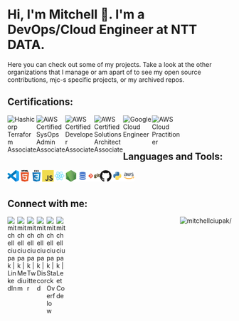 
# Hi, I'm Mitchell 👋. I'm a DevOps/Cloud Engineer at NTT DATA.
Here you can check out some of my projects. Take a look at the other organizations that I manage or am apart of to see my open source contributions, mjc-s specific projects, or my archived repos.

## Certifications:
<img align="left" alt="Hashicorp Terraform Associate" width="65px" src="https://images.credly.com/size/220x220/images/99289602-861e-4929-8277-773e63a2fa6f/image.png" />
<img align="left" alt="AWS Certified SysOps Admin Associate" width="65px" src="https://images.credly.com/size/680x680/images/f0d3fbb9-bfa7-4017-9989-7bde8eaf42b1/image.png" />
<img align="left" alt="AWS Certified Developer Associate" width="65px" src="https://images.credly.com/size/220x220/images/b9feab85-1a43-4f6c-99a5-631b88d5461b/image.png" />
<img align="left" alt="AWS Certified Solutions Architect Associate" width="65px" src="https://images.credly.com/size/220x220/images/0e284c3f-5164-4b21-8660-0d84737941bc/image.png" />
<img align="left" alt="Google Cloud Engineer" width="65px" src="https://miro.medium.com/max/324/1*T59fnCvp71WqNeuytWGorA.png" />
<img align="left" alt="AWS Cloud Practitioner" width="65px" src="https://images.credly.com/size/220x220/images/00634f82-b07f-4bbd-a6bb-53de397fc3a6/image.png" />

<br />
<br />
<br />
<div></div>

## Languages and Tools:
<img align="left" alt="Visual Studio Code" width="26px" src="https://raw.githubusercontent.com/github/explore/80688e429a7d4ef2fca1e82350fe8e3517d3494d/topics/visual-studio-code/visual-studio-code.png" />
<img align="left" alt="HTML5" width="26px" src="https://raw.githubusercontent.com/github/explore/80688e429a7d4ef2fca1e82350fe8e3517d3494d/topics/html/html.png" />
<img align="left" alt="CSS3" width="26px" src="https://raw.githubusercontent.com/github/explore/80688e429a7d4ef2fca1e82350fe8e3517d3494d/topics/css/css.png" />
<img align="left" alt="JavaScript" width="26px" src="https://raw.githubusercontent.com/github/explore/80688e429a7d4ef2fca1e82350fe8e3517d3494d/topics/javascript/javascript.png" />
<img align="left" alt="React" width="26px" src="https://raw.githubusercontent.com/github/explore/80688e429a7d4ef2fca1e82350fe8e3517d3494d/topics/react/react.png" />
<img align="left" alt="Node.js" width="26px" src="https://raw.githubusercontent.com/github/explore/80688e429a7d4ef2fca1e82350fe8e3517d3494d/topics/nodejs/nodejs.png" />
<img align="left" alt="SQL" width="26px" src="https://raw.githubusercontent.com/github/explore/80688e429a7d4ef2fca1e82350fe8e3517d3494d/topics/sql/sql.png" />
<img align="left" alt="Git" width="26px" src="https://raw.githubusercontent.com/github/explore/80688e429a7d4ef2fca1e82350fe8e3517d3494d/topics/git/git.png" />
<img align="left" alt="GitHub" width="26px" src="https://raw.githubusercontent.com/github/explore/78df643247d429f6cc873026c0622819ad797942/topics/github/github.png" />
<img align="left" alt="Python" width="26px" src="https://raw.githubusercontent.com/github/explore/80688e429a7d4ef2fca1e82350fe8e3517d3494d/topics/python/python.png" />
<img align="left" alt="AWS" width="26px" src="https://raw.githubusercontent.com/github/explore/80688e429a7d4ef2fca1e82350fe8e3517d3494d/topics/aws/aws.png" />
<br />
<br />
<div></div>

## Connect with me:
[<img align="left" alt="mitchellciupak | LinkedIn" width="22px" src="https://cdn.jsdelivr.net/npm/simple-icons@v3/icons/linkedin.svg" />][linkedin]
[<img align="left" alt="mitchellciupak | Medium" width="22px" src="https://cdn.jsdelivr.net/npm/simple-icons@v3/icons/medium.svg" />][medium]
[<img align="left" alt="mitchellciupak | Twitter" width="22px" src="https://cdn.jsdelivr.net/npm/simple-icons@v3/icons/twitter.svg" />][twitter]
[<img align="left" alt="mitchellciupak | Discord" width="22px" src="https://cdn.jsdelivr.net/npm/simple-icons@v3/icons/discord.svg" />][discord]
[<img align="left" alt="mitchellciupak | StackOverflow" width="22px" src="https://cdn.jsdelivr.net/npm/simple-icons@v3/icons/stackoverflow.svg" />][stackOverflow]
[<img align="left" alt="mitchellciupak | LeetCode" width="22px" src="https://cdn.jsdelivr.net/npm/simple-icons@v3/icons/leetcode.svg" />][leetcode]
<div></div>
<p align="right"> <img src=https://komarev.com/ghpvc/?username=mitchellciupak alt=mitchellciupak/> </p>
<br />

<!-- Quick Links -->
[website]: https://mitchellciupak.github.io
[twitter]: https://twitter.com/mitchellciupak
[linkedin]: https://linkedin.com/in/mitchellciupak
[discord]: https://discord.com/channels/@mjc#2563
[stackOverflow]:https://stackoverflow.com/users/11755550/mitchell-ciupak
[medium]: https://mciupak.medium.com/
[leetcode]: https://leetcode.com/bigojellyfish33/
[hackerRank]: https://www.hackerrank.com/mjcre23
[topCoder]: https://www.topcoder.com/members/mjc23
